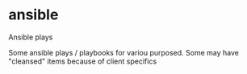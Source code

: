 # ansible
Ansible plays

Some ansible plays / playbooks for variou purposed. Some may have "cleansed" items because of client specifics
#

